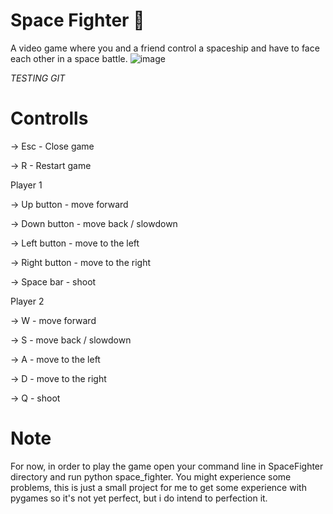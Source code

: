 # Space Fighter 🚀
A video game where you and a friend control a spaceship and have to face each other in a space battle.
![image](https://github.com/TomSa99/SpaceFighter/assets/95915840/de9224fc-886b-4862-9fc4-cb2160d845a8)

*TESTING GIT*

# Controlls
-> Esc - Close game

-> R - Restart game

Player 1 
  
  -> Up button - move forward
  
  -> Down button - move back / slowdown
  
  -> Left button - move to the left
  
  -> Right button - move to the right
  
  -> Space bar - shoot
  
Player 2
  
  -> W - move forward
  
  -> S - move back / slowdown
  
  -> A - move to the left
  
  -> D - move to the right
  
  -> Q - shoot
 
# Note
For now, in order to play the game open your command line in SpaceFighter directory and run python space_fighter.
You might experience some problems, this is just a small project for me to get some experience with pygames so it's not yet perfect, but i do intend to perfection it.
